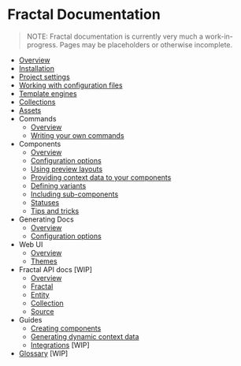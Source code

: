 <!-- DOCTOC SKIP -->

# Fractal Documentation

> NOTE: Fractal documentation is currently very much a work-in-progress. Pages may be placeholders or otherwise incomplete.

* [Overview](/docs/overview.md)
* [Installation](/docs/installation.md)
* [Project settings](/docs/project-settings.md)
* [Working with configuration files](/docs/configuration-files.md)
* [Template engines](/docs/engines/overview.md)
* [Collections](/docs/collections.md)
* [Assets](/docs/assets.md)
* Commands
	* [Overview](/docs/commands/overview.md)
	* [Writing your own commands](/docs/commands/custom.md)
* Components
	* [Overview](/docs/components/overview.md)
	* [Configuration options](/docs/components/configuration.md)
	* [Using preview layouts](/docs/components/layouts.md)
	* [Providing context data to your components](/docs/components/context.md)
 	* [Defining variants](/docs/components/variants.md)
	* [Including sub-components](/docs/components/sub-components.md)
	* [Statuses](/docs/components/statuses.md)
	* [Tips and tricks](/docs/components/tips.md)
* Generating Docs
	* [Overview](/docs/documentation/overview.md)
	* [Configuration options](/docs/documentation/configuration.md)
* Web UI
	* [Overview](/docs/web/overview.md)
	* [Themes](/docs/web/themes.md)
* Fractal API docs [WIP]
	* [Overview](/docs/api/overview.md)
	* [Fractal](/docs/api/fractal.md)
	* [Entity](/docs/api/entity.md)
	* [Collection](/docs/api/collection.md)
	* [Source](/docs/api/source.md)
* Guides
	* [Creating components](/docs/guides/creating-components.md)
	* [Generating dynamic context data](/docs/guides/dynamic-context.md)
	* [Integrations](/docs/guides/integration.md) [WIP]
* [Glossary](/docs/glossary.md) [WIP]

